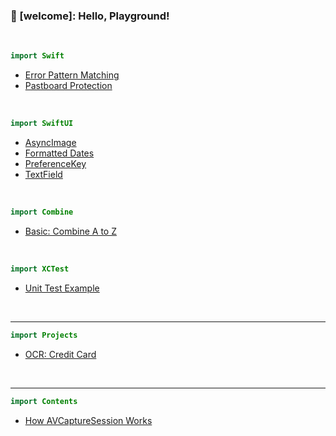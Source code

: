 ### 👋 [welcome]: Hello, Playground!

<!--
### Hi there 👋

**Kyeoeol/Kyeoeol** is a ✨ _special_ ✨ repository because its `README.md` (this file) appears on your GitHub profile.

Here are some ideas to get you started:

- 🔭 I’m currently working on ...
- 🌱 I’m currently learning ...
- 👯 I’m looking to collaborate on ...
- 🤔 I’m looking for help with ...
- 💬 Ask me about ...
- 📫 How to reach me: ...
- 😄 Pronouns: ...
- ⚡ Fun fact: ...
-->

<br>

```swift
import Swift
```
- <a href="https://github.com/Kyeoeol/swift-error-pattern-matching">Error Pattern Matching</a>
- <a href="https://github.com/Kyeoeol/swift-pastboard-protection">Pastboard Protection</a>

<br>

```swift
import SwiftUI
```
- <a href="https://github.com/Kyeoeol/swiftui-async-image">AsyncImage</a>
- <a href="https://github.com/Kyeoeol/swiftui-formatted-dates">Formatted Dates</a>
- <a href="https://github.com/Kyeoeol/swiftui-preferencekey">PreferenceKey</a>
- <a href="https://github.com/Kyeoeol/swiftui-textfield">TextField</a>

<br>

```swift
import Combine
```
- <a href="https://github.com/Kyeoeol/swift-combine/blob/main/README.md">Basic: Combine A to Z</a>

<br>

```swift
import XCTest
```
- <a href="https://github.com/Kyeoeol/example-unit-tests">Unit Test Example</a>

<br>

---

```swift
import Projects
```
- <a href="https://github.com/Kyeoeol/ocr-credit-card">OCR: Credit Card</a>

<br>

---

```swift
import Contents
```
- <a href="https://github.com/Kyeoeol/contents-AVCaptureSession">How AVCaptureSession Works</a>
